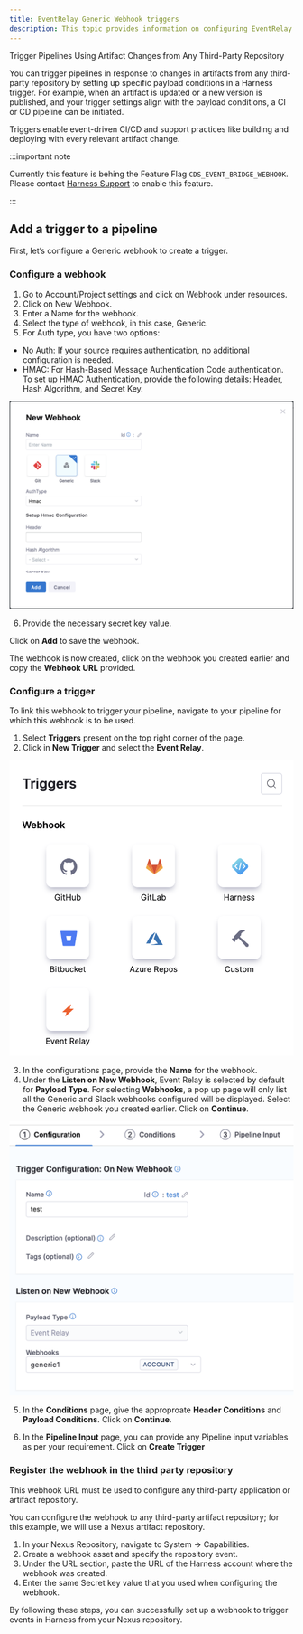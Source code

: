 ```yaml
---
title: EventRelay Generic Webhook triggers
description: This topic provides information on configuring EventRelay generic webhook triggers
---
```


Trigger Pipelines Using Artifact Changes from Any Third-Party Repository

You can trigger pipelines in response to changes in artifacts from any third-party repository by setting up specific payload conditions in a Harness trigger. For example, when an artifact is updated or a new version is published, and your trigger settings align with the payload conditions, a CI or CD pipeline can be initiated.

Triggers enable event-driven CI/CD and support practices like building and deploying with every relevant artifact change.

:::important note

Currently this feature is behing the Feature Flag `CDS_EVENT_BRIDGE_WEBHOOK`. Please contact [Harness Support](mailto:support@harness.io) to enable this feature. 

:::

## Add a trigger to a pipeline

First, let’s configure a Generic webhook to create a trigger.

### Configure a webhook

1. Go to Account/Project settings and click on Webhook under resources.
2. Click on New Webhook.
3. Enter a Name for the webhook.
4. Select the type of webhook, in this case, Generic.
5. For Auth type, you have two options:
- No Auth: If your source requires authentication, no additional configuration is needed.
- HMAC: For Hash-Based Message Authentication Code authentication. To set up HMAC Authentication, provide the following details: Header, Hash Algorithm, and Secret Key.

![](./static/generic-webhook-1.png)

6. Provide the necessary secret key value.

Click on **Add** to save the webhook.

The webhook is now created, click on the webhook you created earlier and copy the **Webhook URL** provided.

### Configure a trigger

To link this webhook to trigger your pipeline, navigate to your pipeline for which this webhook is to be used. 
1. Select **Triggers** present on the top right corner of the page.
2. Click in **New Trigger** and select the **Event Relay**.

![](./static/generic-webhook-2.png)

3. In the configurations page, provide the **Name** for the webhook.
4. Under the **Listen on New Webhook**, Event Relay is selected by default for **Payload Type**. For selecting **Webhooks**, a pop up page will only list all the Generic and Slack webhooks configured will be displayed. 
Select the Generic webhook you created earlier.
Click on **Continue**.

![](./static/generic-webhook-3.png) 

5. In the **Conditions** page, give the approproate **Header Conditions** and **Payload Conditions**.
Click on **Continue**.

6. In the **Pipeline Input** page, you can provide any Pipeline input variables as per your requirement.
Click on **Create Trigger**

### Register the webhook in the third party repository

This webhook URL must be used to configure any third-party application or artifact repository. 

You can configure the webhook to any third-party artifact repository; for this example, we will use a Nexus artifact repository.

1. In your Nexus Repository, navigate to System -> Capabilities.
2. Create a webhook asset and specify the repository event.
3. Under the URL section, paste the URL of the Harness account where the webhook was created.
4. Enter the same Secret key value that you used when configuring the webhook.

By following these steps, you can successfully set up a webhook to trigger events in Harness from your Nexus repository.
